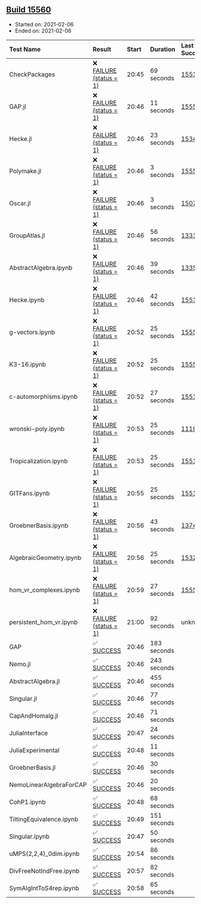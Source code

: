 ## [Build 15560](https://oscarci.mathematik.uni-kl.de/job/oscar/15560/)

* Started on: 2021-02-06
* Ended on: 2021-02-06

| Test Name    | Result | Start | Duration | Last Success | First Failure |
|:-------------|:-------|:------|:---------|:-------------|:--------------|
| CheckPackages | ❌ [FAILURE (status = 1)](https://oscarci.mathematik.uni-kl.de/job/oscar/15560/artifact/logs/build-15560/CheckPackages.log) | 20:45 | 69 seconds | [15514](https://oscarci.mathematik.uni-kl.de/job/oscar/15514/) | [15515](https://oscarci.mathematik.uni-kl.de/job/oscar/15515/) |
| GAP.jl | ❌ [FAILURE (status = 1)](https://oscarci.mathematik.uni-kl.de/job/oscar/15560/artifact/logs/build-15560/GAP.jl.log) | 20:46 | 11 seconds | [15559](https://oscarci.mathematik.uni-kl.de/job/oscar/15559/) | [15560](https://oscarci.mathematik.uni-kl.de/job/oscar/15560/) |
| Hecke.jl | ❌ [FAILURE (status = 1)](https://oscarci.mathematik.uni-kl.de/job/oscar/15560/artifact/logs/build-15560/Hecke.jl.log) | 20:46 | 23 seconds | [15344](https://oscarci.mathematik.uni-kl.de/job/oscar/15344/) | [15348](https://oscarci.mathematik.uni-kl.de/job/oscar/15348/) |
| Polymake.jl | ❌ [FAILURE (status = 1)](https://oscarci.mathematik.uni-kl.de/job/oscar/15560/artifact/logs/build-15560/Polymake.jl.log) | 20:46 | 3 seconds | [15559](https://oscarci.mathematik.uni-kl.de/job/oscar/15559/) | [15560](https://oscarci.mathematik.uni-kl.de/job/oscar/15560/) |
| Oscar.jl | ❌ [FAILURE (status = 1)](https://oscarci.mathematik.uni-kl.de/job/oscar/15560/artifact/logs/build-15560/Oscar.jl.log) | 20:46 | 3 seconds | [15079](https://oscarci.mathematik.uni-kl.de/job/oscar/15079/) | [15080](https://oscarci.mathematik.uni-kl.de/job/oscar/15080/) |
| GroupAtlas.jl | ❌ [FAILURE (status = 1)](https://oscarci.mathematik.uni-kl.de/job/oscar/15560/artifact/logs/build-15560/GroupAtlas.jl.log) | 20:46 | 56 seconds | [13311](https://oscarci.mathematik.uni-kl.de/job/oscar/13311/) | [13312](https://oscarci.mathematik.uni-kl.de/job/oscar/13312/) |
| AbstractAlgebra.ipynb | ❌ [FAILURE (status = 1)](https://oscarci.mathematik.uni-kl.de/job/oscar/15560/artifact/logs/build-15560/AbstractAlgebra.ipynb.log) | 20:46 | 39 seconds | [13355](https://oscarci.mathematik.uni-kl.de/job/oscar/13355/) | [13356](https://oscarci.mathematik.uni-kl.de/job/oscar/13356/) |
| Hecke.ipynb | ❌ [FAILURE (status = 1)](https://oscarci.mathematik.uni-kl.de/job/oscar/15560/artifact/logs/build-15560/Hecke.ipynb.log) | 20:46 | 42 seconds | [15514](https://oscarci.mathematik.uni-kl.de/job/oscar/15514/) | [15515](https://oscarci.mathematik.uni-kl.de/job/oscar/15515/) |
| g-vectors.ipynb | ❌ [FAILURE (status = 1)](https://oscarci.mathematik.uni-kl.de/job/oscar/15560/artifact/logs/build-15560/g-vectors.ipynb.log) | 20:52 | 25 seconds | [15559](https://oscarci.mathematik.uni-kl.de/job/oscar/15559/) | [15560](https://oscarci.mathematik.uni-kl.de/job/oscar/15560/) |
| K3-16.ipynb | ❌ [FAILURE (status = 1)](https://oscarci.mathematik.uni-kl.de/job/oscar/15560/artifact/logs/build-15560/K3-16.ipynb.log) | 20:52 | 25 seconds | [15559](https://oscarci.mathematik.uni-kl.de/job/oscar/15559/) | [15560](https://oscarci.mathematik.uni-kl.de/job/oscar/15560/) |
| c-automorphisms.ipynb | ❌ [FAILURE (status = 1)](https://oscarci.mathematik.uni-kl.de/job/oscar/15560/artifact/logs/build-15560/c-automorphisms.ipynb.log) | 20:52 | 27 seconds | [15514](https://oscarci.mathematik.uni-kl.de/job/oscar/15514/) | [15515](https://oscarci.mathematik.uni-kl.de/job/oscar/15515/) |
| wronski-poly.ipynb | ❌ [FAILURE (status = 1)](https://oscarci.mathematik.uni-kl.de/job/oscar/15560/artifact/logs/build-15560/wronski-poly.ipynb.log) | 20:53 | 25 seconds | [11192](https://oscarci.mathematik.uni-kl.de/job/oscar/11192/) | [11193](https://oscarci.mathematik.uni-kl.de/job/oscar/11193/) |
| Tropicalization.ipynb | ❌ [FAILURE (status = 1)](https://oscarci.mathematik.uni-kl.de/job/oscar/15560/artifact/logs/build-15560/Tropicalization.ipynb.log) | 20:53 | 25 seconds | [15514](https://oscarci.mathematik.uni-kl.de/job/oscar/15514/) | [15515](https://oscarci.mathematik.uni-kl.de/job/oscar/15515/) |
| GITFans.ipynb | ❌ [FAILURE (status = 1)](https://oscarci.mathematik.uni-kl.de/job/oscar/15560/artifact/logs/build-15560/GITFans.ipynb.log) | 20:55 | 25 seconds | [15514](https://oscarci.mathematik.uni-kl.de/job/oscar/15514/) | [15515](https://oscarci.mathematik.uni-kl.de/job/oscar/15515/) |
| GroebnerBasis.ipynb | ❌ [FAILURE (status = 1)](https://oscarci.mathematik.uni-kl.de/job/oscar/15560/artifact/logs/build-15560/GroebnerBasis.ipynb.log) | 20:56 | 43 seconds | [13748](https://oscarci.mathematik.uni-kl.de/job/oscar/13748/) | [13749](https://oscarci.mathematik.uni-kl.de/job/oscar/13749/) |
| AlgebraicGeometry.ipynb | ❌ [FAILURE (status = 1)](https://oscarci.mathematik.uni-kl.de/job/oscar/15560/artifact/logs/build-15560/AlgebraicGeometry.ipynb.log) | 20:56 | 25 seconds | [15322](https://oscarci.mathematik.uni-kl.de/job/oscar/15322/) | [15323](https://oscarci.mathematik.uni-kl.de/job/oscar/15323/) |
| hom_vr_complexes.ipynb | ❌ [FAILURE (status = 1)](https://oscarci.mathematik.uni-kl.de/job/oscar/15560/artifact/logs/build-15560/hom_vr_complexes.ipynb.log) | 20:59 | 27 seconds | [15559](https://oscarci.mathematik.uni-kl.de/job/oscar/15559/) | [15560](https://oscarci.mathematik.uni-kl.de/job/oscar/15560/) |
| persistent_hom_vr.ipynb | ❌ [FAILURE (status = 1)](https://oscarci.mathematik.uni-kl.de/job/oscar/15560/artifact/logs/build-15560/persistent_hom_vr.ipynb.log) | 21:00 | 92 seconds | unknown | unknown |
| GAP | ✅ [SUCCESS](https://oscarci.mathematik.uni-kl.de/job/oscar/15560/artifact/logs/build-15560/GAP.log) | 20:46 | 183 seconds |  |  |
| Nemo.jl | ✅ [SUCCESS](https://oscarci.mathematik.uni-kl.de/job/oscar/15560/artifact/logs/build-15560/Nemo.jl.log) | 20:46 | 243 seconds |  |  |
| AbstractAlgebra.jl | ✅ [SUCCESS](https://oscarci.mathematik.uni-kl.de/job/oscar/15560/artifact/logs/build-15560/AbstractAlgebra.jl.log) | 20:46 | 455 seconds |  |  |
| Singular.jl | ✅ [SUCCESS](https://oscarci.mathematik.uni-kl.de/job/oscar/15560/artifact/logs/build-15560/Singular.jl.log) | 20:46 | 77 seconds |  |  |
| CapAndHomalg.jl | ✅ [SUCCESS](https://oscarci.mathematik.uni-kl.de/job/oscar/15560/artifact/logs/build-15560/CapAndHomalg.jl.log) | 20:46 | 71 seconds |  |  |
| JuliaInterface | ✅ [SUCCESS](https://oscarci.mathematik.uni-kl.de/job/oscar/15560/artifact/logs/build-15560/JuliaInterface.log) | 20:47 | 24 seconds |  |  |
| JuliaExperimental | ✅ [SUCCESS](https://oscarci.mathematik.uni-kl.de/job/oscar/15560/artifact/logs/build-15560/JuliaExperimental.log) | 20:48 | 11 seconds |  |  |
| GroebnerBasis.jl | ✅ [SUCCESS](https://oscarci.mathematik.uni-kl.de/job/oscar/15560/artifact/logs/build-15560/GroebnerBasis.jl.log) | 20:46 | 30 seconds |  |  |
| NemoLinearAlgebraForCAP | ✅ [SUCCESS](https://oscarci.mathematik.uni-kl.de/job/oscar/15560/artifact/logs/build-15560/NemoLinearAlgebraForCAP.log) | 20:46 | 20 seconds |  |  |
| CohP1.ipynb | ✅ [SUCCESS](https://oscarci.mathematik.uni-kl.de/job/oscar/15560/artifact/logs/build-15560/CohP1.ipynb.log) | 20:48 | 68 seconds |  |  |
| TiltingEquivalence.ipynb | ✅ [SUCCESS](https://oscarci.mathematik.uni-kl.de/job/oscar/15560/artifact/logs/build-15560/TiltingEquivalence.ipynb.log) | 20:49 | 151 seconds |  |  |
| Singular.ipynb | ✅ [SUCCESS](https://oscarci.mathematik.uni-kl.de/job/oscar/15560/artifact/logs/build-15560/Singular.ipynb.log) | 20:47 | 50 seconds |  |  |
| uMPS(2,2,4)_0dim.ipynb | ✅ [SUCCESS](https://oscarci.mathematik.uni-kl.de/job/oscar/15560/artifact/logs/build-15560/uMPS-2-2-4-_0dim.ipynb.log) | 20:54 | 86 seconds |  |  |
| DivFreeNotIndFree.ipynb | ✅ [SUCCESS](https://oscarci.mathematik.uni-kl.de/job/oscar/15560/artifact/logs/build-15560/DivFreeNotIndFree.ipynb.log) | 20:57 | 82 seconds |  |  |
| SymAlgIntToS4rep.ipynb | ✅ [SUCCESS](https://oscarci.mathematik.uni-kl.de/job/oscar/15560/artifact/logs/build-15560/SymAlgIntToS4rep.ipynb.log) | 20:58 | 65 seconds |  |  |
